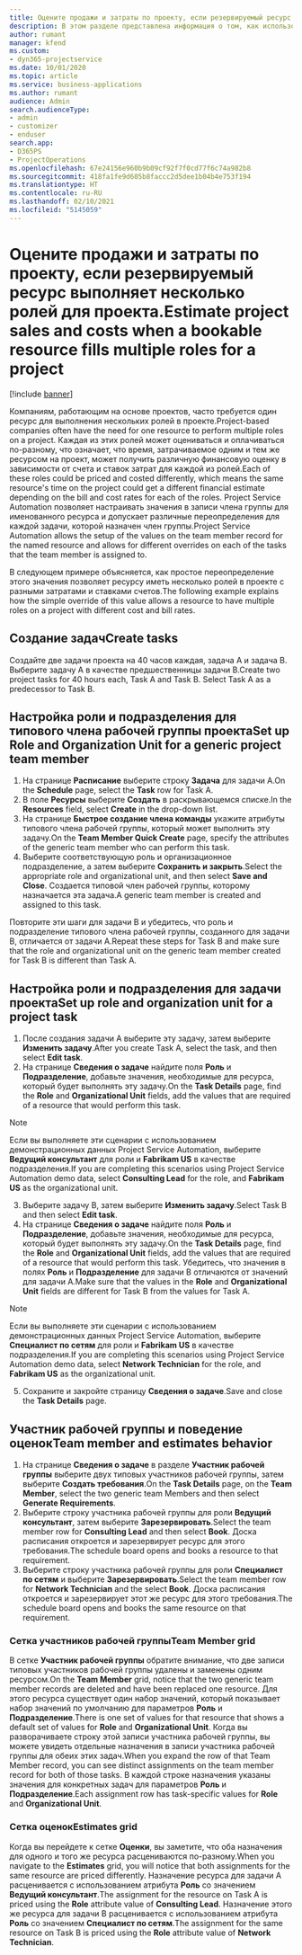 ```yaml
---
title: Оцените продажи и затраты по проекту, если резервируемый ресурс выполняет несколько ролей для проекта.
description: В этом разделе представлена информация о том, как использовать измерения цен для поддержки ценообразования и стоимости ресурса, который выполняет несколько ролей в проекте.
author: rumant
manager: kfend
ms.custom:
- dyn365-projectservice
ms.date: 10/01/2020
ms.topic: article
ms.service: business-applications
ms.author: rumant
audience: Admin
search.audienceType:
- admin
- customizer
- enduser
search.app:
- D365PS
- ProjectOperations
ms.openlocfilehash: 67e24156e960b9b09cf92f7f0cd77f6c74a982b8
ms.sourcegitcommit: 418fa1fe9d605b8faccc2d5dee1b04b4e753f194
ms.translationtype: HT
ms.contentlocale: ru-RU
ms.lasthandoff: 02/10/2021
ms.locfileid: "5145059"
---
```

# <a name="estimate-project-sales-and-costs-when-a-bookable-resource-fills-multiple-roles-for-a-project"></a><span data-ttu-id="cf517-103">Оцените продажи и затраты по проекту, если резервируемый ресурс выполняет несколько ролей для проекта.</span><span class="sxs-lookup"><span data-stu-id="cf517-103">Estimate project sales and costs when a bookable resource fills multiple roles for a project</span></span> 

[!include [banner](../includes/psa-now-project-operations.md)]

<span data-ttu-id="cf517-104">Компаниям, работающим на основе проектов, часто требуется один ресурс для выполнения нескольких ролей в проекте.</span><span class="sxs-lookup"><span data-stu-id="cf517-104">Project-based companies often have the need for one resource to perform multiple roles on a project.</span></span> <span data-ttu-id="cf517-105">Каждая из этих ролей может оцениваться и оплачиваться по-разному, что означает, что время, затрачиваемое одним и тем же ресурсом на проект, может получить различную финансовую оценку в зависимости от счета и ставок затрат для каждой из ролей.</span><span class="sxs-lookup"><span data-stu-id="cf517-105">Each of these roles could be priced and costed differently, which means the same resource's time on the project could get a different financial estimate depending on the bill and cost rates for each of the roles.</span></span> <span data-ttu-id="cf517-106">Project Service Automation позволяет настраивать значения в записи члена группы для именованного ресурса и допускает различные переопределения для каждой задачи, которой назначен член группы.</span><span class="sxs-lookup"><span data-stu-id="cf517-106">Project Service Automation allows the setup of the values on the team member record for the named resource and allows for different overrides on each of the tasks that the team member is assigned to.</span></span>

<span data-ttu-id="cf517-107">В следующем примере объясняется, как простое переопределение этого значения позволяет ресурсу иметь несколько ролей в проекте с разными затратами и ставками счетов.</span><span class="sxs-lookup"><span data-stu-id="cf517-107">The following example  explains how the simple override of this value allows a resource to have multiple roles on a project with different cost and bill rates.</span></span>

## <a name="create-tasks"></a><span data-ttu-id="cf517-108">Создание задач</span><span class="sxs-lookup"><span data-stu-id="cf517-108">Create tasks</span></span>
<span data-ttu-id="cf517-109">Создайте две задачи проекта на 40 часов каждая, задача A и задача B. Выберите задачу A в качестве предшественницы задачи B.</span><span class="sxs-lookup"><span data-stu-id="cf517-109">Create two project tasks for 40 hours each, Task A and Task B. Select Task A as a predecessor to Task B.</span></span>

## <a name="set-up-role-and-organization-unit-for-a-generic-project-team-member"></a><span data-ttu-id="cf517-110">Настройка роли и подразделения для типового члена рабочей группы проекта</span><span class="sxs-lookup"><span data-stu-id="cf517-110">Set up Role and Organization Unit for a generic project team member</span></span>

1. <span data-ttu-id="cf517-111">На странице **Расписание** выберите строку **Задача** для задачи A.</span><span class="sxs-lookup"><span data-stu-id="cf517-111">On the **Schedule** page, select the **Task** row for Task A.</span></span> 
2. <span data-ttu-id="cf517-112">В поле **Ресурсы** выберите **Создать** в раскрывающемся списке.</span><span class="sxs-lookup"><span data-stu-id="cf517-112">In the **Resources** field, select **Create** in the drop-down list.</span></span>
3. <span data-ttu-id="cf517-113">На странице **Быстрое создание члена команды** укажите атрибуты типового члена рабочей группы, который может выполнить эту задачу.</span><span class="sxs-lookup"><span data-stu-id="cf517-113">On the **Team Member Quick Create** page, specify the attributes of the generic team member who can perform this task.</span></span>
4. <span data-ttu-id="cf517-114">Выберите соответствующую роль и организационное подразделение, а затем выберите **Сохранить и закрыть**.</span><span class="sxs-lookup"><span data-stu-id="cf517-114">Select the appropriate role and organizational unit, and then select **Save and Close**.</span></span> <span data-ttu-id="cf517-115">Создается типовой член рабочей группы, которому назначается эта задача.</span><span class="sxs-lookup"><span data-stu-id="cf517-115">A generic team member is created and assigned to this task.</span></span> 

<span data-ttu-id="cf517-116">Повторите эти шаги для задачи B и убедитесь, что роль и подразделение типового члена рабочей группы, созданного для задачи B, отличается от задачи A.</span><span class="sxs-lookup"><span data-stu-id="cf517-116">Repeat these steps for Task B and make sure that the role and organizational unit on the generic team member created for Task B is different than Task A.</span></span> 

## <a name="set-up-role-and-organization-unit-for-a-project-task"></a><span data-ttu-id="cf517-117">Настройка роли и подразделения для задачи проекта</span><span class="sxs-lookup"><span data-stu-id="cf517-117">Set up role and organization unit for a project task</span></span>

1. <span data-ttu-id="cf517-118">После создания задачи A выберите эту задачу, затем выберите **Изменить задачу**.</span><span class="sxs-lookup"><span data-stu-id="cf517-118">After you create Task A, select the task, and then select **Edit task**.</span></span>
2. <span data-ttu-id="cf517-119">На странице **Сведения о задаче** найдите поля **Роль** и **Подразделение**, добавьте значения, необходимые для ресурса, который будет выполнять эту задачу.</span><span class="sxs-lookup"><span data-stu-id="cf517-119">On the **Task Details** page, find the **Role** and **Organizational Unit** fields, add the values that are required of a resource that would perform this task.</span></span> 

  > [!NOTE]
  > <span data-ttu-id="cf517-120">Если вы выполняете эти сценарии с использованием демонстрационных данных Project Service Automation, выберите **Ведущий консультант** для роли и **Fabrikam US** в качестве подразделения.</span><span class="sxs-lookup"><span data-stu-id="cf517-120">If you are completing this scenarios using Project Service Automation demo data, select **Consulting Lead** for the role, and **Fabrikam US** as the organizational unit.</span></span>

3. <span data-ttu-id="cf517-121">Выберите задачу B, затем выберите **Изменить задачу**.</span><span class="sxs-lookup"><span data-stu-id="cf517-121">Select Task B and then select **Edit task**.</span></span>
4. <span data-ttu-id="cf517-122">На странице **Сведения о задаче** найдите поля **Роль** и **Подразделение**, добавьте значения, необходимые для ресурса, который будет выполнять эту задачу.</span><span class="sxs-lookup"><span data-stu-id="cf517-122">On the **Task Details** page, find the **Role** and **Organizational Unit** fields, add the values that are required of a resource that would perform this task.</span></span> <span data-ttu-id="cf517-123">Убедитесь, что значения в полях **Роль** и **Подразделение** для задачи B отличаются от значений для задачи A.</span><span class="sxs-lookup"><span data-stu-id="cf517-123">Make sure that the values in the **Role** and **Organizational Unit** fields are different for Task B from the values for Task A.</span></span> 

  > [!NOTE]
  > <span data-ttu-id="cf517-124">Если вы выполняете эти сценарии с использованием демонстрационных данных Project Service Automation, выберите **Специалист по сетям** для роли и **Fabrikam US** в качестве подразделения.</span><span class="sxs-lookup"><span data-stu-id="cf517-124">If you are completing this scenarios using Project Service Automation demo data, select **Network Technician** for the role, and **Fabrikam US** as the organizational unit.</span></span>

5. <span data-ttu-id="cf517-125">Сохраните и закройте страницу **Сведения о задаче**.</span><span class="sxs-lookup"><span data-stu-id="cf517-125">Save and close the **Task Details** page.</span></span> 

## <a name="team-member-and-estimates-behavior"></a><span data-ttu-id="cf517-126">Участник рабочей группы и поведение оценок</span><span class="sxs-lookup"><span data-stu-id="cf517-126">Team member and estimates behavior</span></span> 

1. <span data-ttu-id="cf517-127">На странице **Сведения о задаче** в разделе **Участник рабочей группы** выберите двух типовых участников рабочей группы, затем выберите **Создать требования**.</span><span class="sxs-lookup"><span data-stu-id="cf517-127">On the **Task Details** page, on the **Team Member**, select the two generic team Members and then select **Generate Requirements**.</span></span> 
2. <span data-ttu-id="cf517-128">Выберите строку участника рабочей группы для роли **Ведущий консультант**, затем выберите **Зарезервировать**.</span><span class="sxs-lookup"><span data-stu-id="cf517-128">Select the team member row for **Consulting Lead** and then select **Book**.</span></span> <span data-ttu-id="cf517-129">Доска расписания откроется и зарезервирует ресурс для этого требования.</span><span class="sxs-lookup"><span data-stu-id="cf517-129">The schedule board opens and books a resource to that requirement.</span></span>
3. <span data-ttu-id="cf517-130">Выберите строку участника рабочей группы для роли **Специалист по сетям** и выберите **Зарезервировать**.</span><span class="sxs-lookup"><span data-stu-id="cf517-130">Select the team member row for **Network Technician** and the select **Book**.</span></span> <span data-ttu-id="cf517-131">Доска расписания откроется и зарезервирует этот же ресурс для этого требования.</span><span class="sxs-lookup"><span data-stu-id="cf517-131">The schedule board opens and books the same resource on that requirement.</span></span>

### <a name="team-member-grid"></a><span data-ttu-id="cf517-132">Сетка участников рабочей группы</span><span class="sxs-lookup"><span data-stu-id="cf517-132">Team Member grid</span></span> 
<span data-ttu-id="cf517-133">В сетке **Участник рабочей группы** обратите внимание, что две записи типовых участников рабочей группы удалены и заменены одним ресурсом.</span><span class="sxs-lookup"><span data-stu-id="cf517-133">On the **Team Member** grid, notice that the two generic team member records are deleted and have been replaced one resource.</span></span> <span data-ttu-id="cf517-134">Для этого ресурса существует один набор значений, который показывает набор значений по умолчанию для параметров **Роль** и **Подразделение**.</span><span class="sxs-lookup"><span data-stu-id="cf517-134">There is one set of values for that resource that shows a default set of values for **Role** and **Organizational Unit**.</span></span>
<span data-ttu-id="cf517-135">Когда вы разворачиваете строку этой записи участника рабочей группы, вы можете увидеть отдельные назначения в записи участника рабочей группы для обеих этих задач.</span><span class="sxs-lookup"><span data-stu-id="cf517-135">When you expand the row of that Team Member record, you can see distinct assignments on the team member record for both of those tasks.</span></span> <span data-ttu-id="cf517-136">В каждой строке назначения указаны значения для конкретных задач для параметров **Роль** и **Подразделение**.</span><span class="sxs-lookup"><span data-stu-id="cf517-136">Each assignment row has task-specific values for **Role** and **Organizational Unit**.</span></span> 

### <a name="estimates-grid"></a><span data-ttu-id="cf517-137">Сетка оценок</span><span class="sxs-lookup"><span data-stu-id="cf517-137">Estimates grid</span></span> 
<span data-ttu-id="cf517-138">Когда вы перейдете к сетке **Оценки**, вы заметите, что оба назначения для одного и того же ресурса расцениваются по-разному.</span><span class="sxs-lookup"><span data-stu-id="cf517-138">When you navigate to the **Estimates** grid, you will notice that both assignments for the same resource are priced differently.</span></span>
<span data-ttu-id="cf517-139">Назначение ресурса для задачи A расценивается с использованием атрибута **Роль** со значением **Ведущий консультант**.</span><span class="sxs-lookup"><span data-stu-id="cf517-139">The assignment for the resource on Task A is priced using the **Role** attribute value of **Consulting Lead**.</span></span> <span data-ttu-id="cf517-140">Назначение этого же ресурса для задачи B расценивается с использованием атрибута **Роль** со значением **Специалист по сетям**.</span><span class="sxs-lookup"><span data-stu-id="cf517-140">The assignment for the same resource on Task B is priced using the **Role** attribute value of **Network Technician**.</span></span>

